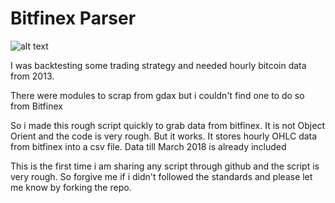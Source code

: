 # Bitfinex Parser

![alt text](https://image.ibb.co/dOVUL7/index.png)

I was backtesting some trading strategy and needed hourly bitcoin data from 2013. 

There were modules to scrap from gdax but i couldn't find one to do so from Bitfinex

So i made this rough script quickly to grab data from bitfinex. It is not Object Orient and the code is very rough. But it works. It stores hourly OHLC data from bitfinex into a csv file. Data till March 2018 is already included

This is the first time i am sharing any script through github and the script is very rough. So forgive me if i didn't followed the standards and please let me know by forking the repo.